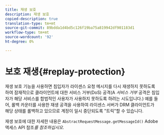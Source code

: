 ```yaml
---
title: 재생 보호
description: 재생 보호
copied-description: true
translation-type: tm+mt
source-git-commit: 89bdda1d4bd5c126f19ba75a819942df901183d1
workflow-type: tm+mt
source-wordcount: '92'
ht-degree: 0%

---
```



# 보호 재생{#replay-protection}

재생 보호 기능을 사용하면 침입자가 라이센스 요청 메시지를 다시 재생하지 못하도록 하여 잠재적으로 클라이언트에 대한 서비스 거부(DoS) 공격(A *서비스 거부* 공격은 침입자가 해당 서비스를 합법적인 사용자가 사용하지 못하도록 하려는 시도입니다.) 예를 들어, 롤백 카운터를 사용한 재생 공격을 사용하여 라이센스 서버가 DRM 클라이언트가 해당 상태를 롤백하고 있으므로 계정이 일시 중단되도록 &quot;트릭&quot;할 수 있습니다.

재생 보호에 대한 자세한 내용은 `AbstractRequestMessage.getMessageId()` Adobe 액세스 API 참조&#x200B;*를 참조하십시오.*
